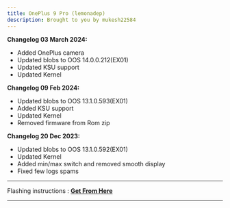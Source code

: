 ```yaml
---
title: OnePlus 9 Pro (lemonadep)
description: Brought to you by mukesh22584
---
```


<b>Changelog 03 March 2024:</b>
- Added OnePlus camera
- Updated blobs to OOS 14.0.0.212(EX01)
- Updated KSU support
- Updated Kernel

<b>Changelog 09 Feb 2024:</b>
- Updated blobs to OOS 13.1.0.593(EX01)
- Added KSU support
- Updated Kernel
- Removed firmware from Rom zip
 
<b>Changelog 20 Dec 2023:</b>
- Updated blobs to OOS 13.1.0.592(EX01)
- Updated Kernel
- Added min/max switch and removed smooth display
- Fixed few logs spams

----
Flashing instructions : [**Get From Here**](lemonadep_inst.md)

----
